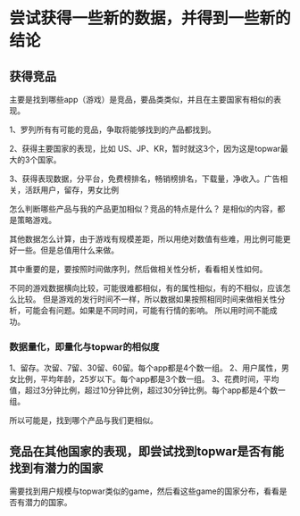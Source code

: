 # 尝试获得一些新的数据，并得到一些新的结论

## 获得竞品

主要是找到哪些app（游戏）是竞品，要品类类似，并且在主要国家有相似的表现。

1、罗列所有有可能的竞品，争取将能够找到的产品都找到。

2、获得主要国家的表现，比如 US、JP、KR，暂时就这3个，因为这是topwar最大的3个国家。

3、获得表现数据，分平台，免费榜排名，畅销榜排名，下载量，净收入。广告相关，活跃用户，留存，男女比例

怎么判断哪些产品与我的产品更加相似？竞品的特点是什么？
是相似的内容，都是策略游戏。

其他数据怎么计算，由于游戏有规模差距，所以用绝对数值有些难，用比例可能更好一些。但是总值用什么来做。

其中重要的是，要按照时间做序列，然后做相关性分析，看看相关性如何。

不同的游戏数据横向比较，可能很难都相似，有的属性相似，有的不相似，应该怎么比较。
但是游戏的发行时间不一样，所以数据如果按照相同时间来做相关性分析，可能会有问题。如果是不同时间，可能有行情的影响。
所以用时间不能成功。

### 数据量化，即量化与topwar的相似度
1、留存。次留、7留、30留、60留。每个app都是4个数一组。
2、用户属性，男女比例，平均年龄，25岁以下。每个app都是3个数一组。
3、花费时间，平均值，超过3分钟比例，超过10分钟比例，超过30分钟比例。每个app都是4个数一组。

所以可能是，找到哪个产品与我们更相似。

## 竞品在其他国家的表现，即尝试找到topwar是否有能找到有潜力的国家
需要找到用户规模与topwar类似的game，然后看这些game的国家分布，看看是否有潜力的国家。
